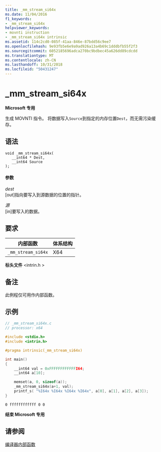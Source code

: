 ```yaml
---
title: _mm_stream_si64x
ms.date: 11/04/2016
f1_keywords:
- _mm_stream_si64x
helpviewer_keywords:
- movnti instruction
- _mm_stream_si64x intrinsic
ms.assetid: 114c2cd0-085f-41aa-846e-87bdd56c9ee7
ms.openlocfilehash: 9e93fb5e6e9a9ad926a13a4b69c1dddbfb55f2f3
ms.sourcegitcommit: 6052185696adca270bc9bdbec45a626dd89cdcdd
ms.translationtype: MT
ms.contentlocale: zh-CN
ms.lasthandoff: 10/31/2018
ms.locfileid: "50431247"
---
```

# <a name="mmstreamsi64x"></a>_mm_stream_si64x

**Microsoft 专用**

生成 MOVNTI 指令。 将数据写入`Source`到指定的内存位置`Dest`，而无需污染缓存。

## <a name="syntax"></a>语法

```
void _mm_stream_si64x( 
   __int64 * Dest, 
   __int64 Source 
);
```

#### <a name="parameters"></a>参数

*dest*<br/>
[out]指向要写入到源数据的位置的指针。

*源*<br/>
[in]要写入的数据。

## <a name="requirements"></a>要求

|内部函数|体系结构|
|---------------|------------------|
|`_mm_stream_si64x`|X64|

**标头文件** \<intrin.h >

## <a name="remarks"></a>备注

此例程仅可用作内部函数。

## <a name="example"></a>示例

```C
// _mm_stream_si64x.c
// processor: x64

#include <stdio.h>
#include <intrin.h>

#pragma intrinsic(_mm_stream_si64x)

int main()
{
    __int64 val = 0xFFFFFFFFFFFFI64;
    __int64 a[10];

    memset(a, 0, sizeof(a));
    _mm_stream_si64x(a+1, val);
    printf_s( "%I64x %I64x %I64x %I64x", a[0], a[1], a[2], a[3]);
}
```

```Output
0 ffffffffffff 0 0
```

**结束 Microsoft 专用**

## <a name="see-also"></a>请参阅

[编译器内部函数](../intrinsics/compiler-intrinsics.md)
